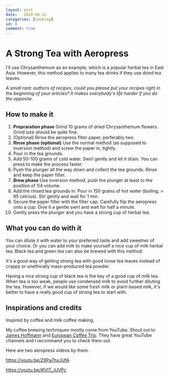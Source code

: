 ```yaml
---
layout: post
date:   2020-06-12
categories: [cooking]
id: 8
comment: true
---
```


# A Strong Tea with Aeropress

I'll use Chrysanthemum as an example, which is a popular herbal tea in
East Asia. However, this method
applies to many tea drinks if they use dried tea leaves.

*A small rant: authors of recipes, could you please put your recipes right in the beginning of your articles? It makes everybody's life harder if you do the opposite.*

## How to make it

1. **Prepraration phase** Grind 10 grams of dried Chrysanthemum flowers. Grind size should be quite fine.
2. (Optional) Rinse the aeropress filter paper, perferably two.
3. **Rinse phase (optional)** Use the normal method (as supposed to inversion method) and screw the paper in, tightly.
4. Pour in the tea grounds.
5. Add 50-100 grams of cold water. Swirl gently and let it drain. You can press to make the process faster.
6. Push the plunger all the way down and collect the tea grounds. Rinse and keep the paper filter.
7. **Brew phase** Use inversion method, push the plunger at least to the position of 1/4 volume.
8. Add the rinsed tea grounds in. Pour in 150 grams of hot water (boiling, > 95 celcius). Stir gently and wait for 1 min.
9. Secure the paper filter with the filter cap. Carefully filp the aeropress onto a cup. Give it a gentle swirl and wait for half a minute.
10. Gently press the plunger and you have a strong cup of herbal tea.

## What you can do with it 

You can dilute it with water to your preferred taste and add sweetner of your choice.
Or you can add milk to make yourself a nice cup of milk herbal tea.
Black tea and green tea can also be brewed with this method.

It's a good way of getting strong tea with good loose tea leaves
instead of crappy or unethically mass-produced tea powder.

Having a nice strong cup of black tea is the key of a good cup of
milk tea. When tea is too weak, people use condensed milk to avoid
further diluting the tea.
However, if we would like some fresh milk or plant-based milk,
it's better to have a really good cup of strong tea to start with.

## Inspirations and credits

Inspired by coffee and milk coffee making.

My coffee brewing techniques mostly come from YouTube. Shout out to [James Hoffmann](https://www.youtube.com/channel/UCMb0O2CdPBNi-QqPk5T3gsQ) and [European Coffee Trip](https://www.youtube.com/user/EuropeanCoffeeTrip).
They have great YouTube channels and I recommand you to check them out.

Here are two aeropress videos by them.

https://youtu.be/Z9Pa7hxJUfA

https://youtu.be/j6VlT_jUVPc
